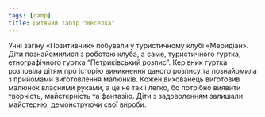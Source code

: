 ```yaml
---
tags: [camp]
title: Дитячий табір "Веселка"
---
```


Учні загіну «Позитивчик» побували у туристичному клубі «Меридіан». Діти познайомилися з роботою клуба, а саме, туристичного гуртка, етнографічного гуртка “Петриківський розпис”. Керівник гуртка розповіла дітям про історію виникнення даного розпису та познайомила з прийомами виготовлення малюнків. Кожен вихованець виготовив малюнок власними руками, а це не так і легко, бо потрібно виявити творчість, майстерність та фантазію. Діти з задоволенням залишали майстерню, демонструючи свої вироби.

<slideshow id="72157669528190815"></slideshow>
